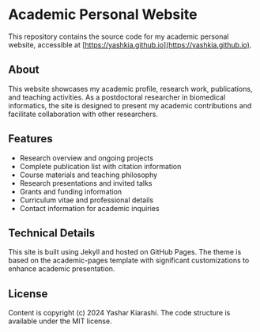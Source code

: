 # Academic Personal Website

This repository contains the source code for my academic personal website, accessible at [https://yashkia.github.io](https://yashkia.github.io).

## About

This website showcases my academic profile, research work, publications, and teaching activities. As a postdoctoral researcher in biomedical informatics, the site is designed to present my academic contributions and facilitate collaboration with other researchers.

## Features

* Research overview and ongoing projects
* Complete publication list with citation information
* Course materials and teaching philosophy
* Research presentations and invited talks
* Grants and funding information
* Curriculum vitae and professional details
* Contact information for academic inquiries

## Technical Details

This site is built using Jekyll and hosted on GitHub Pages. The theme is based on the academic-pages template with significant customizations to enhance academic presentation.

## License

Content is copyright (c) 2024 Yashar Kiarashi. The code structure is available under the MIT license.

